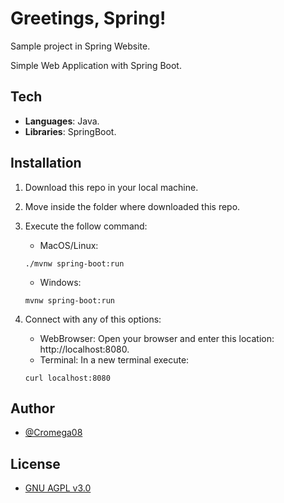 # Greetings, Spring!

Sample project in Spring Website.

Simple Web Application with Spring Boot.

## Tech

- **Languages**: Java.
- **Libraries**: SpringBoot.

## Installation

1. Download this repo in your local machine.
2. Move inside the folder where downloaded this repo.
3. Execute the follow command:

    - MacOS/Linux:
    ```shell
   ./mvnw spring-boot:run
    ```
   
    - Windows:
    ```shell
    mvnw spring-boot:run
    ```

4. Connect with any of this options:

    - WebBrowser: Open your browser and enter this location: http://localhost:8080.
    - Terminal: In a new terminal execute:
    ```shell
    curl localhost:8080
    ```
   
## Author

- [@Cromega08](https://github.com/cromega08)

## License

- [GNU AGPL v3.0](https://choosealicense.com/licenses/agpl-3.0/)
